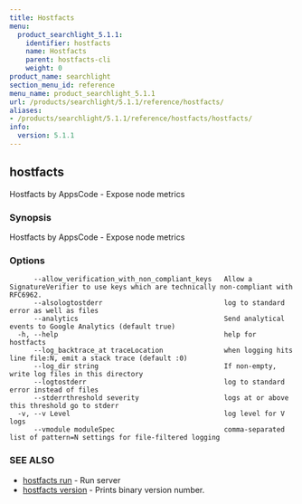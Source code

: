 ```yaml
---
title: Hostfacts
menu:
  product_searchlight_5.1.1:
    identifier: hostfacts
    name: Hostfacts
    parent: hostfacts-cli
    weight: 0
product_name: searchlight
section_menu_id: reference
menu_name: product_searchlight_5.1.1
url: /products/searchlight/5.1.1/reference/hostfacts/
aliases:
- /products/searchlight/5.1.1/reference/hostfacts/hostfacts/
info:
  version: 5.1.1
---
```


## hostfacts

Hostfacts by AppsCode - Expose node metrics

### Synopsis

Hostfacts by AppsCode - Expose node metrics

### Options

```
      --allow_verification_with_non_compliant_keys   Allow a SignatureVerifier to use keys which are technically non-compliant with RFC6962.
      --alsologtostderr                              log to standard error as well as files
      --analytics                                    Send analytical events to Google Analytics (default true)
  -h, --help                                         help for hostfacts
      --log_backtrace_at traceLocation               when logging hits line file:N, emit a stack trace (default :0)
      --log_dir string                               If non-empty, write log files in this directory
      --logtostderr                                  log to standard error instead of files
      --stderrthreshold severity                     logs at or above this threshold go to stderr
  -v, --v Level                                      log level for V logs
      --vmodule moduleSpec                           comma-separated list of pattern=N settings for file-filtered logging
```

### SEE ALSO

* [hostfacts run](/products/searchlight/5.1.1/reference/hostfacts/hostfacts_run)	 - Run server
* [hostfacts version](/products/searchlight/5.1.1/reference/hostfacts/hostfacts_version)	 - Prints binary version number.



